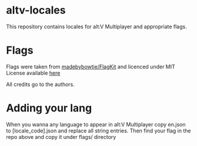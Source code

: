 # altv-locales
This repository contains locales for alt:V Multiplayer and appropriate flags.

# Flags
Flags were taken from [madebybowtie/FlagKit](https://github.com/madebybowtie/FlagKit/tree/c92bdbcae623258a253dea0aeffef076b8ae97a2/Images)
and licenced under MIT License available [here](https://github.com/madebybowtie/FlagKit/blob/c92bdbcae623258a253dea0aeffef076b8ae97a2/LICENSE)

All credits go to the authors.

# Adding your lang
When you wanna any language to appear in alt:V Multiplayer copy en.json to [locale_code].json and replace all string entries. Then find your flag in the repo above and copy it under flags/ directory 
